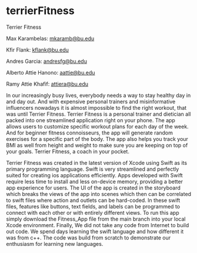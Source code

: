 # terrierFitness
Terrier Fitness

Max Karambelas: mkaramb@bu.edu

Kfir Flank: kflank@bu.edu

Andres Garcia: andresfg@bu.edu

Alberto Attie Hanono: aattie@bu.edu

Ramy Attie Khafif: attiera@bu.edu


In our increasingly busy lives, everybody needs a way to stay healthy day in and day out. And with expensive personal trainers and misinformative influencers nowadays it is almost impossible to find the right workout, that was until Terrier Fitness. Terrier Fitness is a personal trainer and dietician all packed into one streamlined application right on your phone. The app allows users to customize specific workout plans for each day of the week. And for beginner fitness connoisseurs, the app will generate random exercises for a specific part of the body. The app also helps you track your BMI as well from height and weight to make sure you are keeping on top of your goals. Terrier Fitness, a coach in your pocket.
  
Terrier Fitness was created in the latest version of Xcode using Swift as its primary programming language. Swift is very streamlined and perfectly suited for creating ios applications efficiently. Apps developed with Swift require less time to install and less on-device memory, providing a better app experience for users. The UI of the app is created in the storyboard which breaks the views of the app into scenes which then can be correlated to swift files where action and outlets can be hard-coded. In these swift files, features like buttons, text fields, and labels can be programmed to connect with each other or with entirely different views. To run this app simply download the Fitness_App file from the main branch into your local Xcode environment.
Finally, We did not take any code from Internet to build out code. We spend days learning the swift language and how different it was from c++. The code was build from scratch to demonstrate our enthusiasm for learning new languages.  

